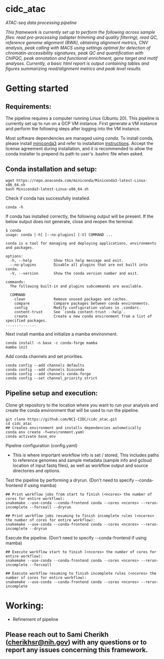 # cidc_atac

*ATAC-seq data processing pipeline* 

*This framework is currently
set up to perform the following across sample files: read pre-processing (adapter trimming and quality filtering), read QC, reference
genome alignment (BWA), obtaining alignment metrics, CNV analysis, peak calling with MACS using settings optimal for detection of chromatin-accessibility signatures, peak QC and quantification with ChIPQC, peak annotation and functional enrichment, gene target and motif analyses. 
Currently, a basic html report is output containing tables and figures summarizing read/alignment metrics and peak level results.*

# Getting started

## Requirements:

The pipeline requires a computer running Linux (Ubuntu 20). This pipeline is currently set up to run on a GCP VM instance. First generate a VM instance and perform the following steps after logging into the VM instance.

Most software dependencies are managed using *conda*. To install conda, please install [miniconda3](https://conda.io/miniconda.html) and refer to installation [instructions](https://conda.io/projects/conda/en/latest/user-guide/install/index.html).
Accept the license agreement during installation, and it is recommended to allow the conda installer to prepend its path to user's .bashrc file when asked.

## Conda installation and setup:

```
wget https://repo.anaconda.com/miniconda/Miniconda3-latest-Linux-x86_64.sh
bash Miniconda3-latest-Linux-x86_64.sh
```

Check if conda has successfully installed.

```
conda -h
```

If conda has installed correctly, the following output will be present.
If the below output does not generate, close and reopen the terminal.

```
$ conda
usage: conda [-h] [--no-plugins] [-V] COMMAND ...

conda is a tool for managing and deploying applications, environments and packages.

options:
  -h, --help          Show this help message and exit.
  --no-plugins        Disable all plugins that are not built into conda.
  -V, --version       Show the conda version number and exit.

commands:
  The following built-in and plugins subcommands are available.

  COMMAND
    clean             Remove unused packages and caches.
    compare           Compare packages between conda environments.
    config            Modify configuration values in .condarc.
    content-trust     See `conda content-trust --help`.
    create            Create a new conda environment from a list of specified packages.
..............
```

Next install mamba and initialize a mamba environment.
```
conda install -n base -c conda-forge mamba
mamba init
```

Add conda channels and set priorities.
```
conda config --add channels defaults
conda config --add channels bioconda
conda config --add channels conda-forge
conda config --set channel_priority strict
```

## Pipeline setup and execution:
Clone git repository to the location where you want to run your analysis and create the conda environment that will be used to run the pipeline.
```
git clone https://github.com/NCI-CIDC/cidc_atac.git
cd cidc_atac
## Creates environment and installs dependencies automatically
conda env create -f=environment.yaml
conda activate base_env
```
Pipeline configuration (config.yaml)
* This is where important workflow info is set / stored, This includes paths to reference genomes and sample metadata (sample info and gcloud location of input fastq files), as well as workflow output and source directories and options.


Test the pipeline by performing a dryrun. (Don't need to specify --conda-frontend if using mamba)
```
## Print workflow jobs from start to finish (<ncores> the number of cores for entire workflow):
snakemake --use-conda --conda-frontend conda --cores <ncores> --rerun-incomplete --forceall --dryrun

## Print workflow jobs resuming to finish incomplete rules (<ncores> the number of cores for entire workflow):
snakemake --use-conda --conda-frontend conda --cores <ncores> --rerun-incomplete --dryrun
```

Execute the pipeline. (Don't need to specify --conda-frontend if using mamba)
```
## Execute workflow start to finish (<ncores> the number of cores for entire workflow):
snakemake --use-conda --conda-frontend conda --cores <ncores> --rerun-incomplete --forceall

## Execute workflow resuming to finish incomplete rules (<ncores> the number of cores for entire workflow):
snakemake --use-conda --conda-frontend conda --cores <ncores> --rerun-incomplete
```

# Working:
* Refinement of pipeline


## Please reach out to Sami Cherikh (cherikhsr@nih.gov) with any questions or to report any issues concerning this framework.
